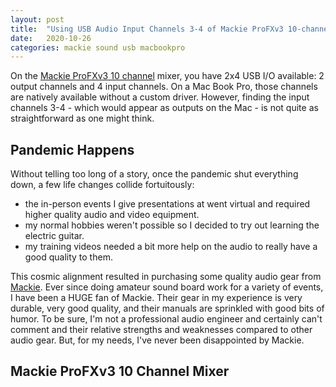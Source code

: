```yaml
---
layout: post
title:  "Using USB Audio Input Channels 3-4 of Mackie ProFXv3 10-channel mixer on Mac Book Pro"
date:   2020-10-26
categories: mackie sound usb macbookpro
---
```

On the [Mackie ProFXv3 10 channel](https://mackie.com/products/profxv3-professional-effects-mixers-usb)
mixer, you have 2x4 USB I/O available: 2 output channels and 4 input
channels. On a Mac Book Pro, those channels are natively available
without a custom driver. However, finding the input channels 3-4 -
which would appear as outputs on the Mac - is not quite as straightforward as one might think.

## Pandemic Happens

Without telling too long of a story, once the pandemic shut everything
down, a few life changes collide fortuitously:

- the in-person events I give presentations at went virtual and required
higher quality audio and video equipment.
- my normal hobbies weren't possible so I decided to try out learning
the electric guitar.
- my training videos needed a bit more help on the audio to really have
a good quality to them. 

This cosmic alignment resulted in purchasing some quality audio gear from
[Mackie](https://mackie.com).  Ever since doing amateur sound board work
for a variety of events, I have been a HUGE fan of Mackie. Their gear
in my experience is very durable, very good quality, and their manuals
are sprinkled with good bits of humor. To be sure, I'm not a professional
audio engineer and certainly can't comment and their relative strengths
and weaknesses compared to other audio gear. But, for my needs, I've
never been disappointed by Mackie.

## Mackie ProFXv3 10 Channel Mixer

